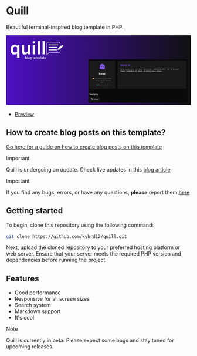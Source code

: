 # Quill
Beautiful terminal-inspired blog template in PHP.

![quill thumbnail](https://raw.githubusercontent.com/kybrd12/quill/refs/heads/main/quill.png)

- [Preview](https://preview-quill.whatisthis.website/)

## How to create blog posts on this template?
[Go here for a guide on how to create blog posts on this template](https://github.com/kybrd12/quill/blob/main/posts/DELETE-THIS-FILE-how-to-make-posts.md)

> [!IMPORTANT]
> Quill is undergoing an update. Check live updates in this [blog article](https://blog.whatisthis.website/post.php?slug=comments-soon)

> [!IMPORTANT]
> If you find any bugs, errors, or have any questions, **please** report them [here](https://blog.whatisthis.website/report/)

## Getting started
To begin, clone this repository using the following command:

```bash
git clone https://github.com/kybrd12/quill.git
```

Next, upload the cloned repository to your preferred hosting platform or web server.
Ensure that your server meets the required PHP version and dependencies before running the project.

## Features
- Good performance
- Responsive for all screen sizes
- Search system
- Markdown support
- It's cool

> [!NOTE]
> Quill is currently in beta. Please expect some bugs and stay tuned for upcoming releases.
